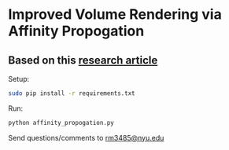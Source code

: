 # Improved Volume Rendering via Affinity Propogation

## Based on this [research article](https://www.hindawi.com/journals/mpe/2016/4547138/)



Setup:

```bash
sudo pip install -r requirements.txt
```

Run:

```bash
python affinity_propogation.py
```
Send questions/comments to <rm3485@nyu.edu>

